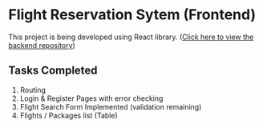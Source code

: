 # Flight Reservation Sytem (Frontend)

This project is being developed using React library.
([Click here to view the backend repository](https://github.com/CachingNik/CP2-FRS-Backend))

## Tasks Completed

1. Routing
2. Login & Register Pages with error checking
3. Flight Search Form Implemented (validation remaining)
4. Flights / Packages list (Table)
